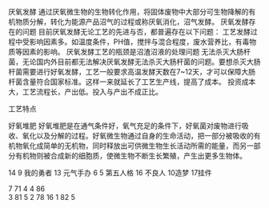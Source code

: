 厌氧发酵
 通过厌氧微生物的生物转化作用，将固体废物中大部分可生物降解的有机物质分解，转化为能源产品沼气的过程或称厌氧消化，沼气发酵。
 厌氧发酵存在的问题
  目前厌氧发酵无论工艺的先进与否，都普遍存在以下问题：
  工艺发酵过程中受影响因素多。如温度条件，PH值，搅拌与混合程度，废水营养比，有毒物质等因素的影响。
  厌氧发酵工艺的瓶颈是沼渣沼液的处理问题
  无法杀灭大肠杆菌，无论国内外目前都无法解决厌氧发酵无法杀灭大肠杆菌的问题。要想杀灭大肠杆菌需要进行好氧发酵，工艺一般要求高温发酵天数在7~12天，才可以保障大肠杆菌含量符合国家标准。这样一来就延长了工艺生产线，提高了成本。
  投资成本大，工艺流程长，产出低。投入与产出不成正比。
 
 工艺特点
 
好氧堆肥
 好氧堆肥是在通气条件好，氧气充足的条件下，好氧菌对废物进行吸收、氧化以及分解的过程。好氧微生物通过自身的生命活动，把一部分被吸收的有机物氧化成简单的无机物，同时释放出可供微生物生长活动所需的能量，而另一部分有机物则被合成新的细胞质，使微生物不断生长繁殖，产生出更多生物体。
 
14
9 我的勇者
13 元气手办
6
5 第五人格
16 不良人
10造梦
17挂件

7  71   4 
4 86   
3 81  5
2 78   16
1 82  5